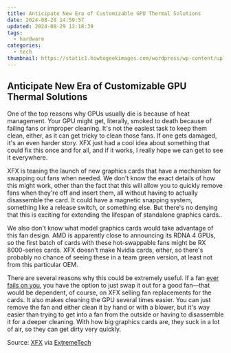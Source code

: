 ```yaml
---
title: Anticipate New Era of Customizable GPU Thermal Solutions
date: 2024-08-28 14:59:57
updated: 2024-08-29 12:18:39
tags:
  - hardware
categories:
  - tech
thumbnail: https://static1.howtogeekimages.com/wordpress/wp-content/uploads/2024/04/a-gpu-with-two-fans-highlighted.jpg
---
```


## Anticipate New Era of Customizable GPU Thermal Solutions

One of the top reasons why GPUs usually die is because of heat management. Your GPU might get, literally, smoked to death because of failing fans or improper cleaning. It's not the easiest task to keep them clean, either, as it can get tricky to clean those fans. If one gets damaged, it's an even harder story. XFX just had a cool idea about something that could fix this once and for all, and if it works, I really hope we can get to see it everywhere.

 XFX is teasing the launch of new graphics cards that have a mechanism for swapping out fans when needed. We don't know the exact details of how this might work, other than the fact that this will allow you to quickly remove fans when they're off and insert them, all without having to actually disassemble the card. It could have a magnetic snapping system, something like a release switch, or something else. But there's no denying that this is exciting for extending the lifespan of standalone graphics cards..

 We also don't know what model graphics cards would take advantage of this fan design. AMD is apparently close to announcing its RDNA 4 GPUs, so the first batch of cards with these hot-swappable fans might be RX 8000-series cards. XFX doesn't make Nvidia cards, either, so there's probably no chance of seeing these in a team green version, at least not from this particular OEM.

 There are several reasons why this could be extremely useful. If a fan [ever fails on you](https://phone-solutions.techidaily.com/complete-guide-for-recovering-contacts-files-on-xiaomi-by-fonelab-android-recover-contacts/), you have the option to just swap it out for a good fan—that would be dependent, of course, on XFX selling fan replacements for the cards. It also makes cleaning the GPU several times easier. You can just remove the fan and either clean it by hand or with a blower, but it's way easier than trying to get into a fan from the outside or having to disassemble it for a deeper cleaning. With how big graphics cards are, they suck in a lot of air, so they can get dirty very quickly.

 Source: [XFX](https://x.com/XFX%5FPlayHard/status/1801016730988249173) via [ExtremeTech](https://www.extremetech.com/gaming/xfx-teases-a-graphics-card-with-swappable-fans)

<ins class="adsbygoogle"
     style="display:block"
     data-ad-format="autorelaxed"
     data-ad-client="ca-pub-7571918770474297"
     data-ad-slot="1223367746"></ins>



<ins class="adsbygoogle"
     style="display:block"
     data-ad-client="ca-pub-7571918770474297"
     data-ad-slot="8358498916"
     data-ad-format="auto"
     data-full-width-responsive="true"></ins>
